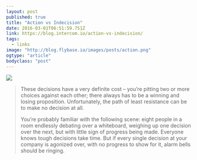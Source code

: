 ```yaml
---
layout: post 
published: true 
title: "Action vs Indecision" 
date: 2016-03-01T06:51:59.751Z 
link: https://blog.intercom.io/action-vs-indecision/
tags:
  - links
image: "http://blog.flybase.io/images/posts/action.png"
ogtype: "article"
bodyclass: "post"
---
```


<div><div class="image splash">
	<img src="http://blog.flybase.io//images/posts/action.png" />
</div></div>

> These decisions have a very definite cost – you’re pitting two or more choices against each other; there always has to be a winning and losing proposition. Unfortunately, the path of least resistance can be to make no decision at all.
> 
> You’re probably familiar with the following scene: eight people in a room endlessly debating over a whiteboard, weighing up one decision over the next, but with little sign of progress being made. Everyone knows tough decisions take time. But if every single decision at your company is agonized over, with no progress to show for it, alarm bells should be ringing.